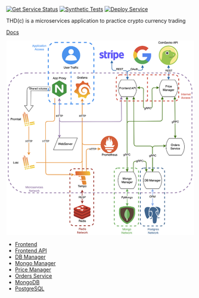 [![Get Service Status](https://github.com/THD-C/The_THDc_App/actions/workflows/get-service-status.yml/badge.svg)](https://github.com/THD-C/The_THDc_App/actions/workflows/get-service-status.yml)
[![Synthetic Tests](https://github.com/THD-C/SyntheticTest/actions/workflows/run-synthetic-tests.yml/badge.svg)](https://github.com/THD-C/SyntheticTest/actions/workflows/run-synthetic-tests.yml)
[![Deploy Service](https://github.com/THD-C/The_THDc_App/actions/workflows/deploy-service.yml/badge.svg)](https://github.com/THD-C/The_THDc_App/actions/workflows/deploy-service.yml)

THD(c) is a microservices application to practice crypto currency trading

[Docs](https://github.com/THD-C/Documentation)

![image](/Pictures/architecture.png)


- [Frontend](https://github.com/THD-C/Frontend)
- [Frontend API](https://github.com/THD-C/Frontend_API)
- [DB Manager](https://github.com/THD-C/DB_Manager)
- [Mongo Manager](https://github.com/THD-C/Mongo_Manager)
- [Price Manager](https://github.com/THD-C/CoinGecko_API)
- [Orders Service](https://github.com/THD-C/order_service)
- [MongoDB](https://github.com/THD-C/Mongo)
- [PostgreSQL](https://github.com/THD-C/Postgres)
